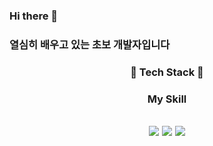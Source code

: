 ### Hi there 👋  


### 열심히 배우고 있는 초보 개발자입니다


### <div align="center"> 🌱 Tech Stack 🌱 </div>
### <div align="center">  My Skill </div>


## <div align="center"><img src="https://img.shields.io/badge/Java-2D7334?style=flat-square&logo=simpleicons#007396&logoColor=white"/></a> <img src="https://img.shields.io/badge/Python-312D73?style=flat-square&logo=simpleicons#3776AB&logoColor=white"/></a> <img src="https://img.shields.io/badge/SpringBoot-#008000?style=flat-square&logo=simpleicons#6DB33F&logoColor=white"/></a></div>


<!--
**developer-hyun/developer-hyun** is a ✨ _special_ ✨ repository because its `README.md` (this file) appears on your GitHub profile.

Here are some ideas to get you started:

- 🔭 I’m currently working on ...
- 🌱 I’m currently learning ...
- 👯 I’m looking to collaborate on ...
- 🤔 I’m looking for help with ...
- 💬 Ask me about ...
- 📫 How to reach me: ...
- 😄 Pronouns: ...
- ⚡ Fun fact: ...
-->
